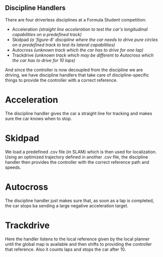 ## Discipline Handlers

There are four driverless disciplines at a Formula Student competition:
- Acceleration *(straight line acceleration to test the car's longitudinal capabilities on a predefined track)*
- Skidpad *(a 'figure-8' discipline where the car needs to drive pure circles on a predefined track to test its lateral capabilities)*
- Autocross *(unknown track which the car has to drive for one lap)*
- Trackdrive *(unknown track which may be different to Autocross which the car has to drive for 10 laps)*

And since the controller is now decoupled from the discipline we are driving, we have discipline handlers that take care of discipline-specific things to provide the controller with a correct reference.

# Acceleration
The discipline handler gives the car a straight line for tracking and makes sure the car knows when to stop.

# Skidpad
We load a predefined .csv file (in SLAM) which is then used for localization. Using an optimized trajectory defined in another .csv file, the discipline handler then provides the controller with the correct reference path and speeds.

# Autocross
The discipline handler just makes sure that, as soon as a lap is completed, the car stops ba sending a large negative acceleration target.

# Trackdrive
Here the handler listens to the local reference given by the local planner until the global map is available and then shifts to providing the controller that reference. Also it counts laps and stops the car after 10.
